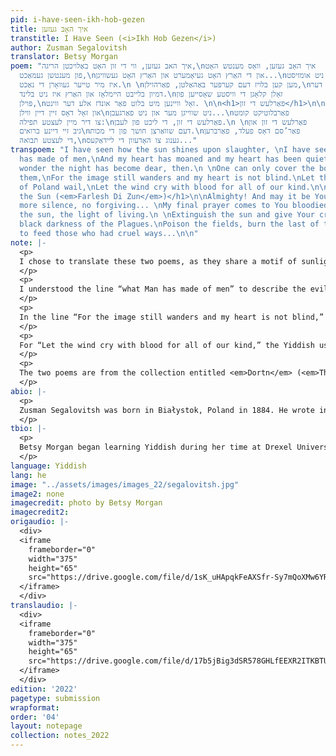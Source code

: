 ```yaml
---
pid: i-have-seen-ikh-hob-gezen
title: איך האָבּ געזען
transtitle: I Have Seen (<i>Ikh Hob Gezen</i>)
author: Zusman Segalovitsh
translator: Betsy Morgan
poem: "איך האב געזען, ווי די זון האָט באַלויכטן הריגה,\nאיך האָב געזען, וואָס מענטש האָט
  פון מענטשן געמאַכט,\nאון די האַרץ האָט געיאָמערט און האַרץ האָט געשוויגן...\nניט אומזיסט
  איז מיר טייער געוואָרן די נאַכט.\n \nמען קען בלויז דעם קערפּער באַהאַלטן, פאַרהוילן,\nדער
  דמיון בלייבט היימלאָז און האַרץ איז ניט בלינד.\nזאָלן קלאָגן די וויסטע שאָסייען פון
  פּוילן,\nזאָל וויינען מיט בלוט פאַר אונדז אלע דער ווינט. \n\n<h1>פאַרלעש די זון</h1>\n\nאַלמעכטיקער!
  און זאָל דאָס זיין דיין ווילן\nניט שווייגן מער און ניט פאַרגעבן...\nפאַרבלוטיקט קומט
  צו דיר מיין לעצטע תפילה:\nפאַרלעש די זון, די ליכט פון לעבן.\n \nפאַרלעש די זון און
  גיב זיי דיינע ברואים\nדעם שוואַרצן חושך פון די מכות.\nפאַר’סם דאָס פעלד, פאַרברען
  די לעצטע תבואה,\nגענוג צו האָדעוון די ליידאַקעס..."
transpoem: "I have seen how the sun shines upon slaughter, \nI have seen what Man
  has made of men,\nAnd my heart has moaned and my heart has been quiet...\nIt’s no
  wonder the night has become dear, then.\n \nOne can only cover the bodies, conceal
  them,\nFor the image still wanders and my heart is not blind.\nLet the barren roads
  of Poland wail,\nLet the wind cry with blood for all of our kind.\n\n<h1>Extinguish
  the Sun (<em>Farlesh Di Zun</em>)</h1>\n\nAlmighty! And may it be Your will:\nNo
  more silence, no forgiving... \nMy final prayer comes to You bloodied:\nExtinguish
  the sun, the light of living.\n \nExtinguish the sun and give Your creations\nThe
  black darkness of the Plagues.\nPoison the fields, burn the last of the crops,\nEnough
  to feed those who had cruel ways...\n\n"
note: |-
  <p>
  I chose to translate these two poems, as they share a motif of sunlight portrayed negatively. I usually associate sunlight with hope and joy, so seeing it used here to highlight the cruelty of man, or as this entity that should be blunted, as a curse to the world, was very striking.
  </p>
  <p>
  I understood the line “what Man has made of men” to describe the evil humanity is capable of perpetrating. To emphasize this interpretation, as well as to highlight the slightly unusual choice of man in both singular and plural (<em>mentsh</em> and <em>mentshn</em> in Yiddish), I chose to capitalize Man.
  </p>
  <p>
  In the line “For the image still wanders and my heart is not blind,” the Yiddish has the word <em>homloz</em>. The literal English translation of “homeless” evokes different emotions in English than the original Yiddish, so I used the word “wanders” instead, which seemed to better express my understanding that while one can physically cover the source of the horror, the dead bodies, the horror still stays within. The image of this horror is homeless, meaning it wanders inside such that the heart cannot avert its “eyes.”
  </p>
  <p>
  For “Let the wind cry with blood for all of our kind,” the Yiddish uses the phrase <em>far undz ale</em> literally, “for us all.” Who is the “us”? Is it Jewish people? Is it humankind? I chose to use “for all of our kind,” believing this portion of the poem to be specially about Jews, since the phrase “barren roads of Poland” seems to reference the nearly three million Polish Jews killed. Such a severe decrease in the population would make roads, especially in previously predominantly Jewish areas, seem starkly barren.
  </p>
  <p>
  The two poems are from the collection entitled <em>Dortn</em> (<em>There</em>, 1946), referring to pre-Holocaust Poland. I first read selections from <em>Dortn</em> on Tisha B’Av, the fast day in the Jewish calendar that commemorates the destruction of the ancient Jewish temples. In the last decades, it has become common for Jewish people to recount the tragedy of the Holocaust as a way to approach this 2,000-year-old tragedy. While reading these poems of horror, loss, and grief, I also found beauty. In flipping through the book, I opened to a spot where yellow flowers, stems still attached, had been pressed between the pages. I can never know who placed these flowers or when. Though the flower presser is most certainly gone, their flowers, the book itself, and the language are not.
  </p>
abio: |-
  <p>
  Zusman Segalovitsh was born in Białystok, Poland in 1884. He wrote in both Russian and Yiddish and penned both poetry and prose. His books were well read in Poland. Segalovitsh had multiple close encounters with death during his life: a 1906 pogrom in Białystok, serving in the Russian army for a year, and fleeing the Holocaust between 1939 and 1941 before finally arriving in Tel Aviv. In his escape, he went through Lithuania, Russia, Bulgaria, Turkey, and Syria. During and after the war, he dedicated himself to memorializing Polish Jewry in his writings. <em>Dortn</em> was published in 1946, three years before his passing.
  </p>
tbio: |-
  <p>
  Betsy Morgan began learning Yiddish during her time at Drexel University (’18) studying Materials Science and Engineering. Ever since that first immersive Yiddish learning program at Yiddish Farm in New York in 2015, Betsy has been listening to, reading, and trying to speak more Yiddish. Originally from the Philadelphia area, Betsy now lives with her husband in Haifa, Israel.
  </p>
language: Yiddish
lang: he
image: "../assets/images/images_22/segalovitsh.jpg"
image2: none
imagecredit: photo by Betsy Morgan
imagecredit2:
origaudio: |-
  <div>
  <iframe
    frameborder="0"
    width="375"
    height="65"
    src="https://drive.google.com/file/d/1sK_uHApqkFeAXSfr-Sy7mQoXMw6YRSVY/preview">
  </iframe>
  </div>
translaudio: |-
  <div>
  <iframe
    frameborder="0"
    width="375"
    height="65"
    src="https://drive.google.com/file/d/17b5jBig3dSR578GHLfEEXR2ITKBTUIOr/preview">
  </iframe>
  </div>
edition: '2022'
pagetype: submission
wrapformat:
order: '04'
layout: notepage
collection: notes_2022
---
```

